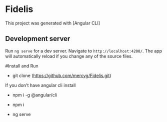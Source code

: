 # Fidelis

This project was generated with [Angular CLI]

## Development server

Run `ng serve` for a dev server. Navigate to `http://localhost:4200/`. The app will automatically reload if you change any of the source files.


#Install and Run 

- git clone (https://github.com/mercyg/Fidelis.git)

If you don't have angular cli install 

- npm i -g @angular/cli

- npm i

- ng serve

